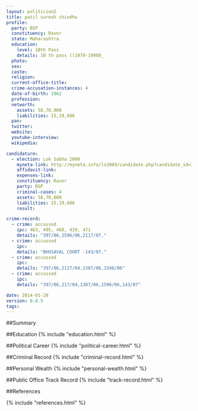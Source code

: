 ```yaml
---
layout: politician2
title: patil suresh chindhu
profile: 
  party: BSP
  constituency: Raver
  state: Maharashtra
  education: 
    level: 10th Pass
    details: 10 th pass ()1979-19980_
  photo: 
  sex: 
  caste: 
  religion: 
  current-office-title: 
  crime-accusation-instances: 4
  date-of-birth: 1962
  profession: 
  networth: 
    assets: 58,70,000
    liabilities: 15,19,686
  pan: 
  twitter: 
  website: 
  youtube-interview: 
  wikipedia: 

candidature: 
  - election: Lok Sabha 2009
    myneta-link: http://myneta.info/ls2009/candidate.php?candidate_id=3469
    affidavit-link: 
    expenses-link: 
    constituency: Raver 
    party: BSP
    criminal-cases: 4
    assets: 58,70,000
    liabilities: 15,19,686
    result:  

crime-record: 
  - crime: accussed
    ipc: 463, 495, 468, 420, 471
    details: "397/06,1596/06,2117/07," 
  - crime: accussed
    ipc: 
    details: "BHUSAVAL COURT -143/07," 
  - crime: accussed
    ipc: 
    details: "397/06,2117/04,1387/06,1596/06" 
  - crime: accussed
    ipc: 
    details: "397/06,217/04,1387/06,1596/06,143/07" 

date: 2014-01-28
version: 0.0.5
tags: 
---
```

##Summary


##Education
{% include "education.html" %}


##Political Career
{% include "political-career.html" %}


##Criminal Record
{% include "criminal-record.html" %}


##Personal Wealth
{% include "personal-wealth.html" %}


##Public Office Track Record
{% include "track-record.html" %}


##References


{% include "references.html" %}